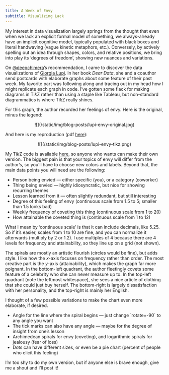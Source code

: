 ```yaml
---
title: A Week of Envy
subtitle: Visualizing Lack
---
```


My interest in data visualization largely springs from the thought that even when we lack an explicit formal model of something, 
we always-already have an implicit cognitive model, typically populated with black boxes and literal handwaving (vague kinetic metaphors, etc.).
Conversely, by actively spelling out an idea through shapes, colors, and relative positions, 
we bring into play its ‘degrees of freedom’, showing new nuances and variations.

On [\@deepchimera](https://twitter.com/deepchimera)’s recommendation, I came to discover the data visualizations of [Giorgia Lupi](http://giorgialupi.com).
In her book *Dear Data*, she and a coauthor send postcards with elaborate graphs about some feature of their past week.
My favorite part was following along and tracing out in my head how I might replicate each graph in code.
I’ve gotten some flack for making diagrams in Ti*k*Z rather than using a staple like Tableau, but non-standard diagrammatics is where Ti*k*Z really shines.

For this graph, the author recorded her feelings of envy. Here is the original, minus the legend:

<center>![](/static/img/blog-posts/lupi-envy-original.jpg)</center>

And here is my reproduction (pdf [here](/static/img/blog-posts/lupi-envy.pdf)):

<center>![](/static/img/blog-posts/lupi-envy-tikz.png)</center>

My Ti*k*Z code is available [here](https://github.com/gjoncas/Artsy-Diagrams/blob/master/lupi-envy.tex), so anyone who wants can make their own version.
The biggest pain is that your topics of envy will differ from the author’s, so you’ll have to choose new colors and labels.
Beyond that, the main data points you will need are the following:
<ul>
<li>Person being envied — either specific (you), or a category (coworker)</li>
<li>Thing being envied — highly idiosyncratic, but nice for showing recurring themes</li>
<li>Lesson learned from it — often slightly redundant, but still interesting</li>
<li>Degree of this feeling of envy (continuous scale from 1.5 to 5; smaller than 1.5 looks bad)</li>
<li>Weekly frequency of coveting this thing (continuous scale from 1 to 20)</li>
<li>How attainable the coveted thing is (continuous scale from 1 to 12)</li>
</ul>

What I mean by ‘continuous scale’ is that it can include decimals, like 5.25.
So if it’s easier, scales from 1 to 10 are fine, and you can normalize it afterwards (multiply by 2 or 1.2).
I use multiples of 4 because there are 4 levels for frequency and attainability, so they line up on a grid (not shown).

The spirals are mostly an artistic flourish (circles would be fine), but adds style.
I like how the *x*-axis focuses on frequency rather than order.
The most creative part is the *y*-axis (attainability), which makes the graph far more poignant.
In the bottom-left quadrant, the author fleetingly covets some feature of a celebrity who she can never measure up to.
In the top-left quadrant (note the leftmost whitespace), she sees a nice article of clothing that she could just buy herself.
The bottom-right is largely dissatisfaction with her personality, and the top-right is mainly her English.

I thought of a few possible variations to make the chart even more elaborate, if desired.
<ul>
<li> Angle for the line where the spiral begins — just change `rotate=-90` to any angle you want</li>
<li> The tick marks can also have any angle — maybe for the degree of insight from one’s lesson</li>
<li> Archimedean spirals for envy (coveting), and logarithmic spirals for jealousy (fear of loss)</li>
<li> Dots can have different sizes, or even be a pie chart (percent of people who elicit this feeling)</li>
</ul>

I’m too shy to do my own version, but if anyone else is brave enough, give me a shout and I’ll post it!